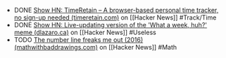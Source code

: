 - DONE [Show HN: TimeRetain – A browser-based personal time tracker, no sign-up needed (timeretain.com)](https://news.ycombinator.com/item?id=43077519) on [[Hacker News]] #Track/Time
- DONE [Show HN: Live-updating version of the 'What a week, huh?' meme (dlazaro.ca)](https://news.ycombinator.com/item?id=43086479) on [[Hacker News]] #Useless
- TODO [The number line freaks me out (2016) (mathwithbaddrawings.com)](https://news.ycombinator.com/item?id=43067960) on [[Hacker News]] #Math